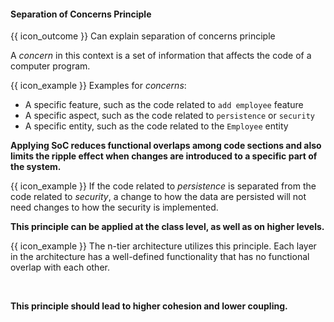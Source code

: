 <div id="title">

#### Separation of Concerns Principle

</div>

<span id="prereqs"></span>

<span id="outcomes">{{ icon_outcome }} Can explain separation of concerns principle</span>

<div id="body">

<tip-box type="primary">

<include src="../../common/definitions.md#def-separation-concerns-principle" />

</tip-box>

A _concern_ in this context is a set of information that affects the code of a computer program.

<tip-box> 

{{ icon_example }} Examples for _concerns_:

*	A specific feature, such as the code related to `add employee` feature
*	A specific aspect, such as the code related to `persistence` or `security`
*	A specific entity, such as the code related to the `Employee` entity

</tip-box>

**Applying <tooltip content="Separation of Concerns">SoC</tooltip> reduces functional overlaps among code sections and also limits the ripple effect when changes are introduced to a specific part of the system.**

<tip-box> 

{{ icon_example }} If the code related to _persistence_ is separated from the code related to _security_, a change to how the data are persisted will not need changes to how the security is implemented.

</tip-box>

**This principle can be applied at the class level, as well as on higher levels.** 

<tip-box> 

{{ icon_example }} The <trigger trigger="click" for="modal:soc-nTier">n-tier architecture</trigger> utilizes this principle. Each layer in the architecture has a well-defined functionality that has no functional overlap with each other. 

</tip-box>

<modal title="TextBook {{ icon_embedding }}" id="modal:soc-nTier">
  <include src="../../architecture/architecturalStyles/nTier/what/unit-inElsewhere-asFlat.md" boilerplate/>
</modal>

**This principle should lead to higher <trigger trigger="click" for="soc-cohesion">cohesion</trigger> and lower <trigger trigger="click" for="soc-coupling">coupling</trigger>.**

<modal title="TextBook {{ icon_embedding }}" id="soc-coupling">
  <include src="../../designFundamentals/coupling/what/unit-inElsewhere-asFlat.md" boilerplate/>
</modal>
<modal title="TextBook {{ icon_embedding }}" id="soc-cohesion">
  <include src="../../designFundamentals/cohesion/what/unit-inElsewhere-asFlat.md" boilerplate/>
</modal>

</div>

<div id="extras">

<include src="exercises.md" />

</div>